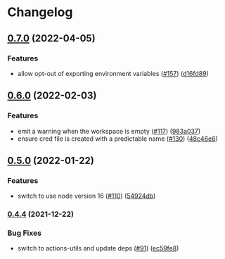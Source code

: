 # Changelog

## [0.7.0](https://www.github.com/google-github-actions/auth/compare/v0.6.0...v0.7.0) (2022-04-05)


### Features

* allow opt-out of exporting environment variables ([#157](https://www.github.com/google-github-actions/auth/issues/157)) ([d16fd89](https://www.github.com/google-github-actions/auth/commit/d16fd896f76605863c491de993d3e5d5cf4f68f8))

## [0.6.0](https://www.github.com/google-github-actions/auth/compare/v0.5.0...v0.6.0) (2022-02-03)


### Features

* emit a warning when the workspace is empty ([#117](https://www.github.com/google-github-actions/auth/issues/117)) ([983a037](https://www.github.com/google-github-actions/auth/commit/983a037dfb2896311c4cebbaa0de4cdc200d6985))
* ensure cred file is created with a predictable name ([#130](https://www.github.com/google-github-actions/auth/issues/130)) ([48c46e6](https://www.github.com/google-github-actions/auth/commit/48c46e6a594e8bd0b0b4806155ace5cad3aa8e24))

## [0.5.0](https://www.github.com/google-github-actions/auth/compare/v0.4.4...v0.5.0) (2022-01-22)


### Features

* switch to use node version 16 ([#110](https://www.github.com/google-github-actions/auth/issues/110)) ([54924db](https://www.github.com/google-github-actions/auth/commit/54924dbbed2718579e1a91c9fc16a0b81c1ad8cb))

### [0.4.4](https://www.github.com/google-github-actions/auth/compare/v0.4.3...v0.4.4) (2021-12-22)


### Bug Fixes

* switch to actions-utils and update deps ([#91](https://www.github.com/google-github-actions/auth/issues/91)) ([ec59fe8](https://www.github.com/google-github-actions/auth/commit/ec59fe8c8e0c9f3f3b6ed799d8318a75930f9038))
